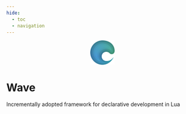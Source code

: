 ```yaml
---
hide:
  - toc
  - navigation
---
```


<link rel="stylesheet" href="assets/stylesheets/home.css">

<p align="center" width="100%">
  <img height="64em" src="assets/images/logo_colored_128px.png" alt="Wave logo">
</p>

# Wave
Incrementally adopted framework for declarative development in Lua
